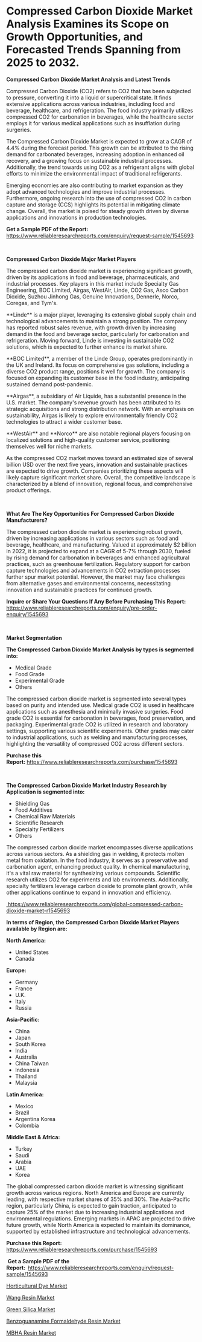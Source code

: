 <p><h1>Compressed Carbon Dioxide Market Analysis Examines its Scope on Growth Opportunities, and Forecasted Trends Spanning from 2025 to 2032.</h1></p><p><strong>Compressed Carbon Dioxide Market Analysis and Latest Trends</strong></p>
<p><p>Compressed Carbon Dioxide (CO2) refers to CO2 that has been subjected to pressure, converting it into a liquid or supercritical state. It finds extensive applications across various industries, including food and beverage, healthcare, and refrigeration. The food industry primarily utilizes compressed CO2 for carbonation in beverages, while the healthcare sector employs it for various medical applications such as insufflation during surgeries.</p><p>The Compressed Carbon Dioxide Market is expected to grow at a CAGR of 4.4% during the forecast period. This growth can be attributed to the rising demand for carbonated beverages, increasing adoption in enhanced oil recovery, and a growing focus on sustainable industrial processes. Additionally, the trend towards using CO2 as a refrigerant aligns with global efforts to minimize the environmental impact of traditional refrigerants.</p><p>Emerging economies are also contributing to market expansion as they adopt advanced technologies and improve industrial processes. Furthermore, ongoing research into the use of compressed CO2 in carbon capture and storage (CCS) highlights its potential in mitigating climate change. Overall, the market is poised for steady growth driven by diverse applications and innovations in production technologies.</p></p>
<p><strong>Get a Sample PDF of the Report:&nbsp;</strong> <a href="https://www.reliableresearchreports.com/enquiry/request-sample/1545693?utm_campaign=32&utm_medium=2&utm_source=Github&utm_content=ia&utm_term=31032025&utm_id=compressed-carbon-dioxide">https://www.reliableresearchreports.com/enquiry/request-sample/1545693</a></p>
<p>&nbsp;</p>
<p><strong>Compressed Carbon Dioxide Major Market Players</strong></p>
<p><p>The compressed carbon dioxide market is experiencing significant growth, driven by its applications in food and beverage, pharmaceuticals, and industrial processes. Key players in this market include Specialty Gas Engineering, BOC Limited, Airgas, WestAir, Linde, CO2 Gas, Asco Carbon Dioxide, Suzhou Jinhong Gas, Genuine Innovations, Dennerle, Norco, Coregas, and Tym's.</p><p>**Linde** is a major player, leveraging its extensive global supply chain and technological advancements to maintain a strong position. The company has reported robust sales revenue, with growth driven by increasing demand in the food and beverage sector, particularly for carbonation and refrigeration. Moving forward, Linde is investing in sustainable CO2 solutions, which is expected to further enhance its market share.</p><p>**BOC Limited**, a member of the Linde Group, operates predominantly in the UK and Ireland. Its focus on comprehensive gas solutions, including a diverse CO2 product range, positions it well for growth. The company is focused on expanding its customer base in the food industry, anticipating sustained demand post-pandemic.</p><p>**Airgas**, a subsidiary of Air Liquide, has a substantial presence in the U.S. market. The company's revenue growth has been attributed to its strategic acquisitions and strong distribution network. With an emphasis on sustainability, Airgas is likely to explore environmentally friendly CO2 technologies to attract a wider customer base.</p><p>**WestAir** and **Norco** are also notable regional players focusing on localized solutions and high-quality customer service, positioning themselves well for niche markets.</p><p>As the compressed CO2 market moves toward an estimated size of several billion USD over the next five years, innovation and sustainable practices are expected to drive growth. Companies prioritizing these aspects will likely capture significant market share. Overall, the competitive landscape is characterized by a blend of innovation, regional focus, and comprehensive product offerings.</p></p>
<p>&nbsp;</p>
<p><strong>What Are The Key Opportunities For Compressed Carbon Dioxide Manufacturers?</strong></p>
<p><p>The compressed carbon dioxide market is experiencing robust growth, driven by increasing applications in various sectors such as food and beverage, healthcare, and manufacturing. Valued at approximately $2 billion in 2022, it is projected to expand at a CAGR of 5-7% through 2030, fueled by rising demand for carbonation in beverages and enhanced agricultural practices, such as greenhouse fertilization. Regulatory support for carbon capture technologies and advancements in CO2 extraction processes further spur market potential. However, the market may face challenges from alternative gases and environmental concerns, necessitating innovation and sustainable practices for continued growth.</p></p>
<p><strong>Inquire or Share Your Questions If Any Before Purchasing This Report:</strong> <a href="https://www.reliableresearchreports.com/enquiry/pre-order-enquiry/1545693?utm_campaign=32&utm_medium=2&utm_source=Github&utm_content=ia&utm_term=31032025&utm_id=compressed-carbon-dioxide">https://www.reliableresearchreports.com/enquiry/pre-order-enquiry/1545693</a></p>
<p>&nbsp;</p>
<p><strong>Market Segmentation</strong></p>
<p><strong>The Compressed Carbon Dioxide Market Analysis by types is segmented into:</strong></p>
<p><ul><li>Medical Grade</li><li>Food Grade</li><li>Experimental Grade</li><li>Others</li></ul></p>
<p><p>The compressed carbon dioxide market is segmented into several types based on purity and intended use. Medical grade CO2 is used in healthcare applications such as anesthesia and minimally invasive surgeries. Food grade CO2 is essential for carbonation in beverages, food preservation, and packaging. Experimental grade CO2 is utilized in research and laboratory settings, supporting various scientific experiments. Other grades may cater to industrial applications, such as welding and manufacturing processes, highlighting the versatility of compressed CO2 across different sectors.</p></p>
<p><strong>Purchase this Report:&nbsp;</strong><a href="https://www.reliableresearchreports.com/purchase/1545693?utm_campaign=32&utm_medium=2&utm_source=Github&utm_content=ia&utm_term=31032025&utm_id=compressed-carbon-dioxide">https://www.reliableresearchreports.com/purchase/1545693</a></p>
<p>&nbsp;</p>
<p><strong>The Compressed Carbon Dioxide Market Industry Research by Application is segmented into:</strong></p>
<p><ul><li>Shielding Gas</li><li>Food Additives</li><li>Chemical Raw Materials</li><li>Scientific Research</li><li>Specialty Fertilizers</li><li>Others</li></ul></p>
<p><p>The compressed carbon dioxide market encompasses diverse applications across various sectors. As a shielding gas in welding, it protects molten metal from oxidation. In the food industry, it serves as a preservative and carbonation agent, enhancing product quality. In chemical manufacturing, it's a vital raw material for synthesizing various compounds. Scientific research utilizes CO2 for experiments and lab environments. Additionally, specialty fertilizers leverage carbon dioxide to promote plant growth, while other applications continue to expand in innovation and efficiency.</p></p>
<p><a href="https://www.reliableresearchreports.com/global-compressed-carbon-dioxide-market-r1545693?utm_campaign=32&utm_medium=2&utm_source=Github&utm_content=ia&utm_term=31032025&utm_id=compressed-carbon-dioxide">&nbsp;https://www.reliableresearchreports.com/global-compressed-carbon-dioxide-market-r1545693</a></p>
<p><strong>In terms of Region, the Compressed Carbon Dioxide Market Players available by Region are:</strong></p>
<p>
    <p> <strong> North America: </strong>
        <ul>
            <li>United States</li>
            <li>Canada</li>
        </ul>
        </p> 
    <p> <strong> Europe: </strong>
        <ul>
            <li>Germany</li>
            <li>France</li>
            <li>U.K.</li>
            <li>Italy</li>
            <li>Russia</li>
        </ul>
        </p> 
    <p> <strong> Asia-Pacific: </strong>
        <ul>
            <li>China</li>
            <li>Japan</li>
            <li>South Korea</li>
            <li>India</li>
            <li>Australia</li>
            <li>China Taiwan</li>
            <li>Indonesia</li>
            <li>Thailand</li>
            <li>Malaysia</li>
        </ul>
        </p> 
    <p> <strong> Latin America: </strong>
        <ul>
            <li>Mexico</li>
            <li>Brazil</li>
            <li>Argentina Korea</li>
            <li>Colombia</li>
        </ul>
        </p> 
    <p> <strong> Middle East & Africa: </strong>
        <ul>
            <li>Turkey</li>
            <li>Saudi</li>
            <li>Arabia</li>
            <li>UAE</li>
            <li>Korea</li>
        </ul>
    </p>
    </p>
<p><p>The global compressed carbon dioxide market is witnessing significant growth across various regions. North America and Europe are currently leading, with respective market shares of 35% and 30%. The Asia-Pacific region, particularly China, is expected to gain traction, anticipated to capture 25% of the market due to increasing industrial applications and environmental regulations. Emerging markets in APAC are projected to drive future growth, while North America is expected to maintain its dominance, supported by established infrastructure and technological advancements.</p></p>
<p><strong>Purchase this Report: </strong><a href="https://www.reliableresearchreports.com/purchase/1545693?utm_campaign=32&utm_medium=2&utm_source=Github&utm_content=ia&utm_term=31032025&utm_id=compressed-carbon-dioxide">https://www.reliableresearchreports.com/purchase/1545693</a></p>
<p>&nbsp;<strong>Get a Sample PDF of the Report:&nbsp;&nbsp;</strong><a href="https://www.reliableresearchreports.com/enquiry/request-sample/1545693?utm_campaign=32&utm_medium=2&utm_source=Github&utm_content=ia&utm_term=31032025&utm_id=compressed-carbon-dioxide">https://www.reliableresearchreports.com/enquiry/request-sample/1545693</a></p>
<p><strong></strong></p>
<p><p><a href="https://github.com/rocicbenton/Market-Research-Report-List-1/blob/main/horticultural-dye-market.md?utm_campaign=32&utm_medium=2&utm_source=Github&utm_content=ia&utm_term=31032025&utm_id=compressed-carbon-dioxide">Horticultural Dye Market</a></p><p><a href="https://github.com/klenaestien23/Market-Research-Report-List-1/blob/main/wang-resin-market.md?utm_campaign=32&utm_medium=2&utm_source=Github&utm_content=ia&utm_term=31032025&utm_id=compressed-carbon-dioxide">Wang Resin Market</a></p><p><a href="https://github.com/filinjaic7/Market-Research-Report-List-1/blob/main/green-silica-market.md?utm_campaign=32&utm_medium=2&utm_source=Github&utm_content=ia&utm_term=31032025&utm_id=compressed-carbon-dioxide">Green Silica Market</a></p><p><a href="https://github.com/tahjaylestro/Market-Research-Report-List-1/blob/main/benzoguanamine-formaldehyde-resin-market.md?utm_campaign=32&utm_medium=2&utm_source=Github&utm_content=ia&utm_term=31032025&utm_id=compressed-carbon-dioxide">Benzoguanamine Formaldehyde Resin Market</a></p><p><a href="https://github.com/ishikodehira/Market-Research-Report-List-1/blob/main/mbha-resin-market.md?utm_campaign=32&utm_medium=2&utm_source=Github&utm_content=ia&utm_term=31032025&utm_id=compressed-carbon-dioxide">MBHA Resin Market</a></p></p>